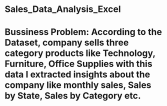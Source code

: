 # Sales_Data_Analysis_Excel
# Bussiness Problem: According to the Dataset, company sells three category products like Technology, Furniture, Office Supplies with this data I extracted insights about the company like monthly sales, Sales by State, Sales by Category etc.

